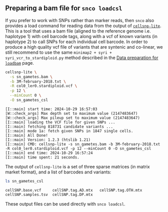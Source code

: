 ## Preparing a bam file for `snco loadcsl`

If you prefer to work with SNPs rather than marker reads, then `snco` also provides a load command for reading data from the output of [`cellsnp-lite`](https://github.com/single-cell-genetics/cellsnp-lite). This is a tool that uses a bam file (aligned to the reference genome i.e. haplotype 1) with cell barcode tags, along with a vcf of known variants (in haplotype 2) to call SNPs for each individual cell barcode. In order to produce a high quality vcf file of variants that are syntenic and co-linear, we still recommend to use the same `minimap2 + syri + syri_vcr_to_stardiploid.py` method described in the [Data preparation for `loadbam`](./data_preparation_for_loadbam.md) page.


```bash
cellsnp-lite \
  -s sn_gametes.bam \
  -b 3M-february-2018.txt \
  -R col0_ler0.stardiploid.vcf \
  -p 12 \
  --minCount 0 \
  -O sn_gametes_csl
```

    [I::main] start time: 2024-10-29 16:57:03
    [W::check_args] Max depth set to maximum value (2147483647)
    [W::check_args] Max pileup set to maximum value (2147483647)
    [I::main] loading the VCF file for given SNPs ...
    [I::main] fetching 818731 candidate variants ...
    [I::main] mode 1a: fetch given SNPs in 1847 single cells.
    [I::main] All Done!
    [I::main] Version: 1.2.3 (htslib 1.21)
    [I::main] CMD: cellsnp-lite -s sn_gametes.bam -b 3M-february-2018.txt -R col0_ler0.stardiploid.vcf -p 12 --minCount 0 -O sn_gametes_csl
    [I::main] end time: 2024-10-29 16:57:24
    [I::main] time spent: 21 seconds.


The output of `cellsnp-lite` is a set of three sparse matrices (in matrix market format), and a list of barcodes and variants:


```bash
ls sn_gametes_csl
```

    cellSNP.base.vcf     cellSNP.tag.AD.mtx   cellSNP.tag.OTH.mtx
    cellSNP.samples.tsv  cellSNP.tag.DP.mtx


These output files can be used directly with `snco loadcsl`.
